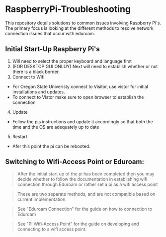 # RaspberryPi-Troubleshooting
This repository details solutions to common issues involving Raspberry Pi's. The primary focus is looking at the different methods to resolve network connection issues that occur with eduroam. 

## Initial Start-Up Raspberry Pi's 
1. Will need to select the proper keyboard and language first
2. (FOR DESKTOP GUI ONLUY) Next will need to establish whether or not there is a black border.
3. Connect to Wifi
 * For Oregon State Univeristy connect to Visitor, use vistor for initial installations and updates.
 * To connect to Vistor make sure to open browser to establish the connection

4. Update 
 * Follow the pis instructions and update it accordingly so that both the time and the OS are adequately up to date

5. Restart
 * Afer this point the pi can be rebooted.


## Switching to Wifi-Access Point or Eduroam:

> After the initial start up of the pi has been completed then you may decide whether to follow the documentation in establishing wifi connection through Eduroam
> or rather set a pi as a wifi access point

> These are two separate methods, and are not compatible based on current implementation.

> See "Eduroam Connection" for the guide on how to connection to Eduroam

> See "Pi Wifi-Access Point" for the guide on developing and connecting to a wifi access point.
